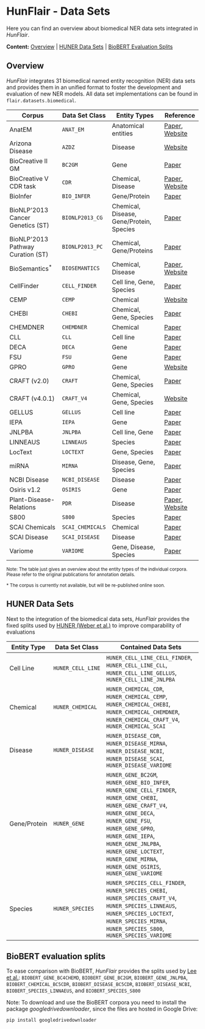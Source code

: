 # HunFlair - Data Sets
Here you can find an overview about biomedical NER data sets integrated in *HunFlair*.

__Content:__ [Overview](#overview) | [HUNER Data Sets](#huner-data-sets) | [BioBERT Evaluation Splits](#biobert-evaluation-splits)

## Overview
*HunFlair* integrates 31 biomedical named entity recognition (NER) data sets and provides 
them in an unified format to foster the development and evaluation of new NER models. All
data set implementations can be found in `flair.datasets.biomedical`.

| Corpus          | Data Set Class | Entity Types | Reference   | 
| ---             | --- | ---  | ---    |
| AnatEM | `ANAT_EM` | Anatomical entities | [Paper](https://www.ncbi.nlm.nih.gov/pmc/articles/PMC3957068/), [Website](http://nactem.ac.uk/anatomytagger/#AnatEM)   |
| Arizona Disease | `AZDZ` | Disease | [Website](http://diego.asu.edu/index.php)   |
| BioCreative II GM | `BC2GM` | Gene | [Paper](https://www.ncbi.nlm.nih.gov/pmc/articles/PMC2559986/)   |
| BioCreative V CDR task | `CDR` | Chemical, Disease  | [Paper](https://www.ncbi.nlm.nih.gov/pmc/articles/PMC4860626/), [Website](https://github.com/JHnlp/BioCreative-V-CDR-Corpus)   |
| BioInfer | `BIO_INFER` |  Gene/Protein | [Paper](https://bmcbioinformatics.biomedcentral.com/articles/10.1186/1471-2105-8-50)   |
| BioNLP'2013 Cancer Genetics (ST) | `BIONLP2013_CG` | Chemical, Disease, Gene/Protein, Species | [Paper](https://www.aclweb.org/anthology/W13-2008/)   |
| BioNLP'2013 Pathway Curation (ST)| `BIONLP2013_PC` | Chemical, Gene/Proteins  | [Paper](http://diego.asu.edu/index.php)   |
| BioSemantics<sup>*</sup> | `BIOSEMANTICS` | Chemical, Disease | [Paper](https://journals.plos.org/plosone/article?id=10.1371/journal.pone.0107477), [Website](https://biosemantics.erasmusmc.nl/index.php/resources/chemical-patent-corpus)|
| CellFinder | `CELL_FINDER` | Cell line, Gene, Species  | [Paper](https://pdfs.semanticscholar.org/38e3/75aeeeb1937d03c3c80128a70d8e7a74441f.pdf)   |
| CEMP | `CEMP` | Chemical | [Website](https://biocreative.bioinformatics.udel.edu/tasks/biocreative-v/cemp-detailed-task-description/)   |
| CHEBI | `CHEBI` | Chemical, Gene, Species  | [Paper](http://www.lrec-conf.org/proceedings/lrec2018/pdf/229.pdf)   |
| CHEMDNER | `CHEMDNER` | Chemical  | [Paper](https://jcheminf.biomedcentral.com/articles/10.1186/1758-2946-7-S1-S2)   |
| CLL | `CLL` | Cell line  | [Paper](https://www.ncbi.nlm.nih.gov/pmc/articles/PMC4708107/)   |
| DECA | `DECA` | Gene | [Paper](https://www.ncbi.nlm.nih.gov/pmc/articles/PMC2828111/)   |
| FSU | `FSU` | Gene  | [Paper](https://www.aclweb.org/anthology/W10-1838/)   |
| GPRO | `GPRO` | Gene  | [Website](https://biocreative.bioinformatics.udel.edu/tasks/biocreative-v/gpro-detailed-task-description/)   |
| CRAFT (v2.0) | `CRAFT` | Chemical, Gene, Species  | [Paper](https://bmcbioinformatics.biomedcentral.com/articles/10.1186/1471-2105-13-161)  |
| CRAFT (v4.0.1) | `CRAFT_V4` | Chemical, Gene, Species  | [Website](https://github.com/UCDenver-ccp/CRAFT)   |
| GELLUS | `GELLUS` | Cell line  | [Paper](https://www.ncbi.nlm.nih.gov/pmc/articles/PMC4708107/) |
| IEPA | `IEPA` | Gene  | [Paper](https://www.ncbi.nlm.nih.gov/pubmed/11928487) |
| JNLPBA | `JNLPBA` | Cell line, Gene  | [Paper](https://www.aclweb.org/anthology/W04-1213.pdf) |
| LINNEAUS | `LINNEAUS` | Species  | [Paper](https://www.ncbi.nlm.nih.gov/pubmed/20149233)   |
| LocText | `LOCTEXT` | Gene, Species  | [Paper](https://bmcbioinformatics.biomedcentral.com/articles/10.1186/s12859-018-2021-9)   |
| miRNA | `MIRNA` | Disease, Gene, Species  | [Paper](https://www.ncbi.nlm.nih.gov/pmc/articles/PMC4602280/)   |
| NCBI Disease | `NCBI_DISEASE` | Disease  | [Paper](https://www.ncbi.nlm.nih.gov/pubmed/24393765)   |
| Osiris v1.2 | `OSIRIS` | Gene  | [Paper](https://www.ncbi.nlm.nih.gov/pubmed/18251998)   |
| Plant-Disease-Relations | `PDR` | Disease  | [Paper](https://journals.plos.org/plosone/article?id=10.1371/journal.pone.0221582), [Website](http://gcancer.org/pdr/)   |
| S800 | `S800` | Species  | [Paper](http://www.plosone.org/article/info:doi%2F10.1371%2Fjournal.pone.0065390)   |
| SCAI Chemicals | `SCAI_CHEMICALS` | Chemical  | [Paper](https://pub.uni-bielefeld.de/record/2603498)   |
| SCAI Disease | `SCAI_DISEASE` | Disease  | [Paper](https://pub.uni-bielefeld.de/record/2603398)   |
| Variome | `VARIOME` | Gene, Disease, Species  | [Paper](https://www.ncbi.nlm.nih.gov/pmc/articles/PMC3676157/)   |

<sub>
Note: The table just gives an overview about the entity types of the individual corpora. 
Please refer to the original publications for annotation details. 
</sub>
<p>
<sub>
* The corpus is currently not available, but will be re-published online soon. 
</sub>
</p>

## HUNER Data Sets
Next to the integration of the biomedical data sets, *HunFlair* provides the fixed splits used by 
[HUNER (Weber et al.)](https://academic.oup.com/bioinformatics/article/36/1/295/5523847) to 
improve comparability of evaluations

 | Entity Type  | Data Set Class   | Contained Data Sets | 
| ---           | ---              | ---                 |
| Cell Line    | `HUNER_CELL_LINE` | `HUNER_CELL_LINE_CELL_FINDER`, `HUNER_CELL_LINE_CLL`, `HUNER_CELL_LINE_GELLUS`, `HUNER_CELL_LINE_JNLPBA` |
| Chemical     | `HUNER_CHEMICAL`  | `HUNER_CHEMICAL_CDR`, `HUNER_CHEMICAL_CEMP`, `HUNER_CHEMICAL_CHEBI`, `HUNER_CHEMICAL_CHEMDNER`, `HUNER_CHEMICAL_CRAFT_V4`, `HUNER_CHEMICAL_SCAI` |
| Disease      | `HUNER_DISEASE`   | `HUNER_DISEASE_CDR`, `HUNER_DISEASE_MIRNA`, `HUNER_DISEASE_NCBI`, `HUNER_DISEASE_SCAI`, `HUNER_DISEASE_VARIOME` |
| Gene/Protein | `HUNER_GENE`      | `HUNER_GENE_BC2GM`, `HUNER_GENE_BIO_INFER`, `HUNER_GENE_CELL_FINDER`, `HUNER_GENE_CHEBI`, `HUNER_GENE_CRAFT_V4`, `HUNER_GENE_DECA`, `HUNER_GENE_FSU`, `HUNER_GENE_GPRO`, `HUNER_GENE_IEPA`, `HUNER_GENE_JNLPBA`, `HUNER_GENE_LOCTEXT`, `HUNER_GENE_MIRNA`, `HUNER_GENE_OSIRIS`, `HUNER_GENE_VARIOME` |
| Species      | `HUNER_SPECIES`   | `HUNER_SPECIES_CELL_FINDER`, `HUNER_SPECIES_CHEBI`, `HUNER_SPECIES_CRAFT_V4`, `HUNER_SPECIES_LINNEAUS`, `HUNER_SPECIES_LOCTEXT`, `HUNER_SPECIES_MIRNA`, `HUNER_SPECIES_S800`, `HUNER_SPECIES_VARIOME`|

## BioBERT evaluation splits
To ease comparison with BioBERT, *HunFlair* provides the splits used by 
[Lee et al.](https://academic.oup.com/bioinformatics/article/36/4/1234/5566506):
`BIOBERT_GENE_BC4CHEMD`, `BIOBERT_GENE_BC2GM`, `BIOBERT_GENE_JNLPBA`, `BIOBERT_CHEMICAL_BC5CDR`,
`BIOBERT_DISEASE_BC5CDR`, `BIOBERT_DISEASE_NCBI`, `BIOBERT_SPECIES_LINNAEUS`, and `BIOBERT_SPECIES_S800`


Note: To download and use the BioBERT corpora you need to install the package _googledrivedownloader_, since the
files are hosted in Google Drive:
~~~
pip install googledrivedownloader
~~~ 




















